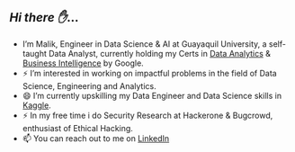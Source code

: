 ## *Hi there ✋*... 
-  I’m Malik, Engineer in Data Science & AI at Guayaquil University, a self-taught Data Analyst, currently holding my Certs in [Data Analytics](https://www.credly.com/badges/0e50ec5e-a7c9-467a-aad4-14500d6be0bb/public_url) & [Business Intelligence](https://www.credly.com/badges/e4de4584-2e75-4211-aea4-f7e04a5b9d14/public_url) by Google.
- ⚡  I’m interested in working on impactful problems in the field of Data Science, Engineering and Analytics.
- 😄  I’m currently upskilling my Data Engineer and Data Science skills in [Kaggle](https://www.kaggle.com/malikcorozo).
- ⚡  In my free time i do Security Research at Hackerone & Bugcrowd, enthusiast of Ethical Hacking.
- 📫  You can reach out to me on [LinkedIn](https://www.linkedin.com/in/malikcec/)
<!---
<!--
**Naielik/Naielik** is a ✨ _special_ ✨ repository because its `README.md` (this file) appears on your GitHub profile.

Here are some ideas to get you started:

- 🔭 I’m currently working on ...
- 🌱 I’m currently learning ...
- 👯 I’m looking to collaborate on ...
- 🤔 I’m looking for help with ...
- 💬 Ask me about ...
- 📫 How to reach me: ...
- 😄 Pronouns: ...
- ⚡ Fun fact: ...
-->
